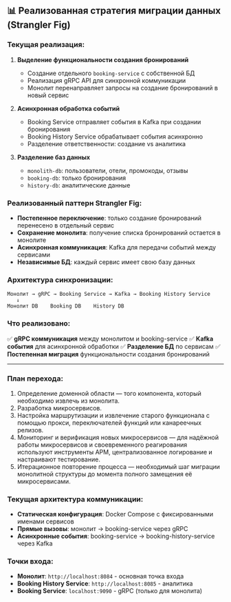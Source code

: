 ## 📊 Реализованная стратегия миграции данных (Strangler Fig)

### Текущая реализация:

1. **Выделение функциональности создания бронирований**
   - Создание отдельного `booking-service` с собственной БД
   - Реализация gRPC API для синхронной коммуникации
   - Монолит перенаправляет запросы на создание бронирований в новый сервис

2. **Асинхронная обработка событий**
   - Booking Service отправляет события в Kafka при создании бронирования
   - Booking History Service обрабатывает события асинхронно
   - Разделение ответственности: создание vs аналитика

3. **Разделение баз данных**
   - `monolith-db`: пользователи, отели, промокоды, отзывы
   - `booking-db`: только бронирования
   - `history-db`: аналитические данные

### Реализованный паттерн Strangler Fig:

- **Постепенное переключение**: только создание бронирований перенесено в отдельный сервис
- **Сохранение монолита**: получение списка бронирований остается в монолите
- **Асинхронная коммуникация**: Kafka для передачи событий между сервисами
- **Независимые БД**: каждый сервис имеет свою базу данных

### Архитектура синхронизации:

```
Монолит → gRPC → Booking Service → Kafka → Booking History Service
   ↓
Монолит DB    Booking DB    History DB
```

### Что реализовано:

✅ **gRPC коммуникация** между монолитом и booking-service
✅ **Kafka события** для асинхронной обработки
✅ **Разделение БД** по сервисам
✅ **Постепенная миграция** функциональности создания бронирований

---

### План перехода:

1. Определение доменной области — того компонента, который необходимо извлечь из монолита.
2. Разработка микросервисов.
3. Настройка маршрутизации и извлечение старого функционала с помощью прокси, переключателей функций или канареечных релизов.
4. Мониторинг и верификация новых микросервисов — для надёжной работы микросервисов и своевременного реагирования используют инструменты APM, централизованное логирование и настраивают тестирование.
5. Итерационное повторение процесса — необходимый шаг миграции монолитной структуры до момента полного замещения её микросервисами.

### Текущая архитектура коммуникации:

- **Статическая конфигурация**: Docker Compose с фиксированными именами сервисов
- **Прямые вызовы**: монолит → booking-service через gRPC
- **Асинхронные события**: booking-service → booking-history-service через Kafka

### Точки входа:

- **Монолит**: `http://localhost:8084` - основная точка входа
- **Booking History Service**: `http://localhost:8085` - аналитика
- **Booking Service**: `localhost:9090` - gRPC (только для монолита)